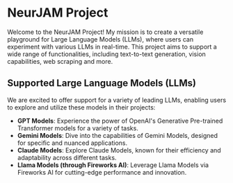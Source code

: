 # NeurJAM Project

Welcome to the NeurJAM Project! My mission is to create a versatile playground for Large Language Models (LLMs), where users can experiment with various LLMs in real-time. This project aims to support a wide range of functionalities, including text-to-text generation, vision capabilities, web scraping and more.

## Supported Large Language Models (LLMs)

We are excited to offer support for a variety of leading LLMs, enabling users to explore and utilize these models in their projects:

- **GPT Models**: Experience the power of OpenAI's Generative Pre-trained Transformer models for a variety of tasks.
- **Gemini Models**: Dive into the capabilities of Gemini Models, designed for specific and nuanced applications.
- **Claude Models**: Explore Claude Models, known for their efficiency and adaptability across different tasks.
- **Llama Models (through Fireworks AI)**: Leverage Llama Models via Fireworks AI for cutting-edge performance and innovation.